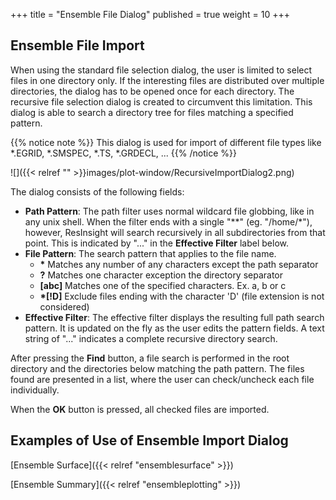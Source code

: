 +++
title = "Ensemble File Dialog"
published = true
weight = 10
+++
 
## Ensemble File Import
When using the standard file selection dialog, the user is limited to select files in one directory only. If the interesting files are distributed over multiple directories, the dialog has to be opened once for each directory. The recursive file selection dialog is created to circumvent this limitation. This dialog is able to search a directory tree for files matching a specified pattern.

{{% notice note %}}
This dialog is used for import of different file types like *.EGRID, *.SMSPEC, *.TS, *.GRDECL, ...
{{% /notice %}}

![]({{< relref "" >}}images/plot-window/RecursiveImportDialog2.png)

The dialog consists of the following fields:

- **Path Pattern**: The path filter uses normal wildcard file globbing, like in any unix shell. When the filter ends with a single "**" (eg. "/home/*"), however, ResInsight will search recursively in all subdirectories from that point. This is indicated by "..." in the **Effective Filter** label below.
- **File Pattern**: The search pattern that applies to the file name.
  - **\*** Matches any number of any characters except the path separator
  - **?** Matches one character exception the directory separator
  - **[abc]** Matches one of the specified characters. Ex. a, b or c
  - **\*[!D]** Exclude files ending with the character 'D' (file extension is not considered)
- **Effective Filter**: The effective filter displays the resulting full path search pattern. It is updated on the fly as the user edits the pattern fields. A text string of "..." indicates a complete recursive directory search.

After pressing the **Find** button, a file search is performed in the root directory and the directories below matching the path pattern. The files found are presented in a list, where the user can check/uncheck each file individually.

When the **OK** button is pressed, all checked files are imported.


## Examples of Use of Ensemble Import Dialog

[Ensemble Surface]({{< relref "ensemblesurface" >}})

[Ensemble Summary]({{< relref "ensembleplotting" >}})

